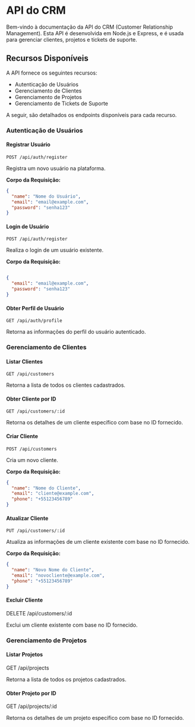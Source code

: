 # API do CRM

Bem-vindo à documentação da API do CRM (Customer Relationship Management). Esta API é desenvolvida em Node.js e Express, e é usada para gerenciar clientes, projetos e tickets de suporte.

## Recursos Disponíveis

A API fornece os seguintes recursos:

- Autenticação de Usuários
- Gerenciamento de Clientes
- Gerenciamento de Projetos
- Gerenciamento de Tickets de Suporte

A seguir, são detalhados os endpoints disponíveis para cada recurso.

### Autenticação de Usuários

#### Registrar Usuário

    POST /api/auth/register

Registra um novo usuário na plataforma.

**Corpo da Requisição:**

```json
{
  "name": "Nome do Usuário",
  "email": "email@example.com",
  "password": "senha123"
}
```

#### Login de Usuário

    POST /api/auth/register

Realiza o login de um usuário existente.

**Corpo da Requisição:**

```json

{
  "email": "email@example.com",
  "password": "senha123"
}

```

#### Obter Perfil de Usuário

    GET /api/auth/profile

Retorna as informações do perfil do usuário autenticado.

### Gerenciamento de Clientes

#### Listar Clientes

    GET /api/customers

Retorna a lista de todos os clientes cadastrados.

#### Obter Cliente por ID

    GET /api/customers/:id

Retorna os detalhes de um cliente específico com base no ID fornecido.

#### Criar Cliente

    POST /api/customers

Cria um novo cliente.

**Corpo da Requisição:**

```json
{
  "name": "Nome do Cliente",
  "email": "cliente@example.com",
  "phone": "+55123456789"
}
```

#### Atualizar Cliente

    PUT /api/customers/:id

Atualiza as informações de um cliente existente com base no ID fornecido.

**Corpo da Requisição:**

```json
{
  "name": "Novo Nome do Cliente",
  "email": "novocliente@example.com",
  "phone": "+55123456789"
}
```

#### Excluir Cliente

  DELETE /api/customers/:id

Exclui um cliente existente com base no ID fornecido.

### Gerenciamento de Projetos

#### Listar Projetos

  GET /api/projects

Retorna a lista de todos os projetos cadastrados.

#### Obter Projeto por ID

  GET /api/projects/:id

Retorna os detalhes de um projeto específico com base no ID fornecido.
